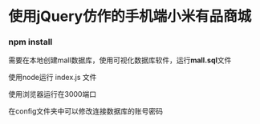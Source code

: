 # 使用jQuery仿作的手机端小米有品商城



### npm install



需要在本地创建mall数据库，使用可视化数据库软件，运行**mall.sql**文件



使用node运行  index.js  文件



使用浏览器运行在3000端口


在config文件夹中可以修改连接数据库的账号密码